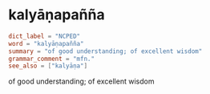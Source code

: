 # kalyāṇapañña

``` toml
dict_label = "NCPED"
word = "kalyāṇapañña"
summary = "of good understanding; of excellent wisdom"
grammar_comment = "mfn."
see_also = ["kalyāṇa"]
```

of good understanding; of excellent wisdom

